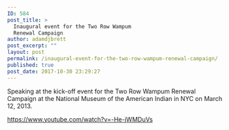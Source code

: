 ```yaml
---
ID: 584
post_title: >
  Inaugural event for the Two Row Wampum
  Renewal Campaign
author: adamdjbrett
post_excerpt: ""
layout: post
permalink: /inaugural-event-for-the-two-row-wampum-renewal-campaign/
published: true
post_date: 2017-10-30 23:29:27
---
```

Speaking at the kick-off event for the Two Row Wampum Renewal Campaign at the National Museum of the American Indian in NYC on March 12, 2013.

https://www.youtube.com/watch?v=-He-jWMDuVs

